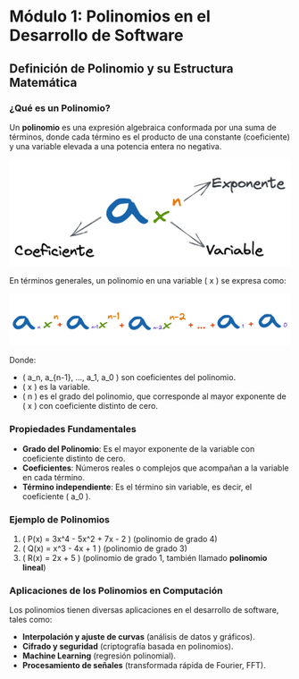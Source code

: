 # Módulo 1: Polinomios en el Desarrollo de Software

## Definición de Polinomio y su Estructura Matemática

###  ¿Qué es un Polinomio?

Un **polinomio** es una expresión algebraica conformada por una suma de términos, donde cada término es el producto de una constante (coeficiente) y una variable elevada a una potencia entera no negativa.

![Partes de un Polinomio](../assets/polinomios/polinomio_1.png)

En términos generales, un polinomio en una variable \( x \) se expresa como:

![Partes de un Polinomio](../assets//polinomios/polinomio_2.png)

Donde:
- \( a_n, a_{n-1}, ..., a_1, a_0 \) son coeficientes del polinomio.
- \( x \) es la variable.
- \( n \) es el grado del polinomio, que corresponde al mayor exponente de \( x \) con coeficiente distinto de cero.



### Propiedades Fundamentales

- **Grado del Polinomio**: Es el mayor exponente de la variable con coeficiente distinto de cero.
- **Coeficientes**: Números reales o complejos que acompañan a la variable en cada término.
- **Término independiente**: Es el término sin variable, es decir, el coeficiente \( a_0 \).

### Ejemplo de Polinomios
1. \( P(x) = 3x^4 - 5x^2 + 7x - 2 \) (polinomio de grado 4)
2. \( Q(x) = x^3 - 4x + 1 \) (polinomio de grado 3)
3. \( R(x) = 2x + 5 \) (polinomio de grado 1, también llamado **polinomio lineal**)

### Aplicaciones de los Polinomios en Computación

Los polinomios tienen diversas aplicaciones en el desarrollo de software, tales como:

- **Interpolación y ajuste de curvas** (análisis de datos y gráficos).
- **Cifrado y seguridad** (criptografía basada en polinomios).
- **Machine Learning** (regresión polinomial).
- **Procesamiento de señales** (transformada rápida de Fourier, FFT).